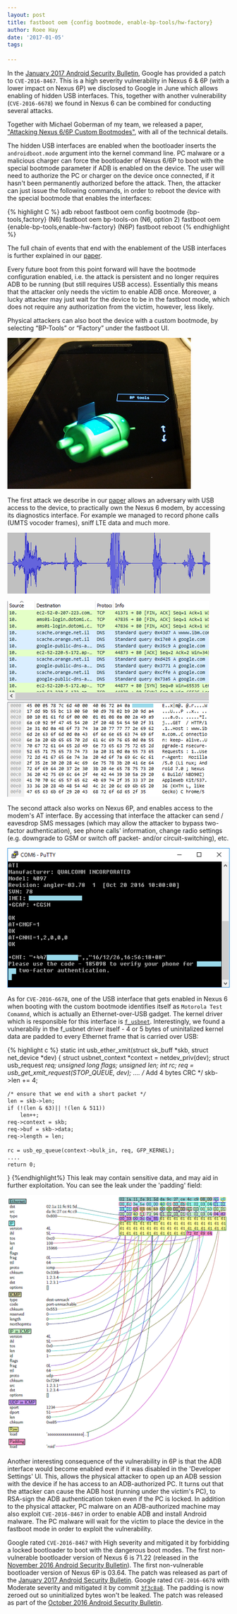 ```yaml
---
layout: post
title: fastboot oem {config bootmode, enable-bp-tools/hw-factory}
author: Roee Hay
date: '2017-01-05'
tags:

---
```


In the [January 2017 Android Security Bulletin](https://source.android.com/security/bulletin/2017-01-01.html), Google has provided a patch to `CVE-2016-8467`.
This is a high severity vulnerability in Nexus 6 & 6P (with a lower impact on Nexus 6P) we disclosed to Google in June which allows enabling of hidden USB interfaces. This, together with another vulnerability (`CVE-2016-6678`) we found in Nexus 6 can be combined for conducting several attacks.

Together with Michael Goberman of my team, we released a paper, ["Attacking Nexus 6/6P Custom Bootmodes"](https://www.docdroid.net/dxKUj5c/attacking-nexus-6-6p-custom-bootmodes.pdf.html), with all of the technical details. 

The hidden USB interfaces are enabled when the bootloader inserts the `androidboot.mode` argument into the kernel command line. PC malware or a malicious charger can force the bootloader of Nexus 6/6P to boot with the special bootmode parameter if ADB is enabled on the device. The user will need to authorize the PC or charger on the device once connected, if it hasn't been permanently authorized before the attack. Then, the attacker can just issue the following commands, in order to reboot the device with the special bootmode that enables the interfaces:

{% highlight C %}
adb reboot
fastboot oem config bootmode {bp-tools,factory} (N6)
fastboot oem bp-tools-on (N6, option 2)
fastboot oem {enable-bp-tools,enable-hw-factory} (N6P)
fastboot reboot
{% endhighlight %}

The full chain of events that end with the enablement of the USB interfaces is further explained in our [paper].

Every future boot from this point forward will have the bootmode configuration enabled, i.e. the attack is persistent and no longer requires ADB to be running (but still requires USB access). Essentially this means that the attacker only needs the victim to enable ADB once. Moreover, a lucky attacker may just wait for the device to be in the fastboot mode, which does not require any authorization from the victim, however, less likely.

Physical attackers can also boot the device with a custom bootmode, by selecting “BP-Tools” or “Factory” under the fastboot UI.

![BP-Tools selection on fastboot](/images/bp-tools-6p.png)


The first attack we describe in our [paper] allows an adversary with USB access to the device, to practically own the Nexus 6 modem, by accessing its diagnostics interface. For example we managed to record phone calls (UMTS vocoder frames), sniff LTE data and much more.

![Waveform of recorded call](/images/waveform.png)


![LTE data sniff](/images/lte_data_sniff.png)

The second attack also works on Nexus 6P, and enables access to the modem's AT interface. By accessing that interface the attacker can send / eavesdrop SMS messages (which may allow the attacker to bypass two-factor authentication), see phone calls' information, change radio settings (e.g. downgrade to GSM or switch off packet- and/or circuit-switching), etc.

![SMS Sniffing on Nexus 6P via AT](/images/6p_sms_sniff.png)


As for `CVE-2016-6678`, one of the USB interface that gets enabled in Nexus 6 when booting with the custom bootmode identifies itself as `Motorola Test Comamnd`, which is actually an Ethernet-over-USB gadget. The kernel driver which is responsible for this interface is [`f_usbnet`](https://android.googlesource.com/kernel/msm.git/+/android-msm-shamu-3.10-marshmallow/drivers/usb/gadget/f_usbnet.c). Interestingly, we found a vulnerabiliy in the f_usbnet driver itself - 4 or 5 bytes of uninitalized kernel data are padded to every Ethernet frame that is carried over USB:

{% highlight c %}
static int usb_ether_xmit(struct sk_buff *skb, struct net_device *dev) {
	struct usbnet_context *context = netdev_priv(dev);
	struct usb_request *req;
	unsigned long flags;
	unsigned len;
	int rc;
	req = usb_get_xmit_request(STOP_QUEUE, dev);
	....
	/* Add 4 bytes CRC */
	skb->len += 4;

	/* ensure that we end with a short packet */
	len = skb->len;
	if (!(len & 63)|| !(len & 511))
		len++;
	req->context = skb;
	req->buf = skb->data;
	req->length = len;

	rc = usb_ep_queue(context->bulk_in, req, GFP_KERNEL);
	....
	return 0;
}
{%endhighlight%}
 This leak may contain sensitive data, and may aid in further exploitation. You can see the leak under the 'padding' field:

![Motorola USBNet leak](/images/usbnet_leak.png)

Another interesting consequence of the vulnerability in 6P is that the ADB interface would become enabled even if it was disabled in the 'Developer Settings' UI. This, allows the physical attacker to open up an ADB session with the device if he has access to an ADB-authorized PC. It turns out that the attacker can cause the ADB host (running under the victim's PC), to RSA-sign the ADB authentication token even if the PC is locked. In addition to the physical attacker, PC malware on an ADB-authorized machine may also exploit `CVE-2016-8467` in order to enable ADB and install Android malware. The PC malware will wait for the victim to place the device in the fastboot mode in order to exploit the vulnerability.

Google rated `CVE-2016-8467` with High severity and mitigated it by forbidding a locked bootloader to boot with the dangerous boot modes. The first non-vulnerable bootloader version of Nexus 6 is 71.22 (released in the [November 2016 Android Security Bulletin](https://source.android.com/security/bulletin/2016-11-01.html)). The first non-vulnerable bootloader version of Nexus 6P is 03.64. The patch was released as part of the [January 2017 Android Security Bulletin](https://source.android.com/security/bulletin/2017-01-01.html).
Google rated `CVE-2016-6678` with Moderate severity and mitigated it by commit [`3f3c8a8`](https://android.googlesource.com/kernel/msm/+/3f3c8a8313ff7995498d6e794f67650c8ba8072d). The padding is now zeroed out so uninitialized bytes won't be leaked. The patch was released as part of the [October 2016 Android Security Bulletin](https://source.android.com/security/bulletin/2016-10-01.html).


[paper]: https://www.docdroid.net/dxKUj5c/attacking-nexus-6-6p-custom-bootmodes.pdf.html "paper"
